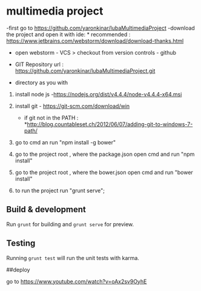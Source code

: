 # multimedia project 

-first go to https://github.com/yaronkinar/lubaMultimediaProject
-download the project and open it with ide: 
    * recommended : https://www.jetbrains.com/webstorm/download/download-thanks.html
    
 - open webstorm -  VCS > checkout from version controls - github 
  
 - GIT Repository url : https://github.com/yaronkinar/lubaMultimediaProject.git
  
 - directory as you with 


1. install node js -https://nodejs.org/dist/v4.4.4/node-v4.4.4-x64.msi
2. install git - https://git-scm.com/download/win
	* if git not in the PATH :
	 *http://blog.countableset.ch/2012/06/07/adding-git-to-windows-7-path/
	
3. go to cmd an run "npm install -g bower"
4. go to the project root , where the package.json open cmd and run "npm install"
5. go to the project root , where the bower.json open cmd and run "bower install"
6. to run the project run "grunt serve";



## Build & development

Run `grunt` for building and `grunt serve` for preview.

## Testing

Running `grunt test` will run the unit tests with karma.

##deploy

go to https://www.youtube.com/watch?v=oAx2sv9OyhE
